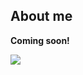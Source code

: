 ## About me  

**Coming soon!**  

![](https://github.com/etaagen/etaagen.github.io/blob/master/images/circle-cropped.png)
